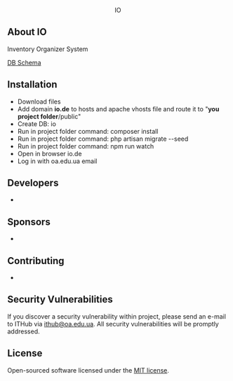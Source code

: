 <p align="center">IO</p>

## About IO

Inventory Organizer System

[DB Schema](https://dbdesigner.page.link/XDCe6mDJfkDnMMZ89)


## Installation

- Download files
- Add domain **io.de** to hosts and apache vhosts file and route it to "**you project folder**/public"
- Create DB: io
- Run in project folder command: composer install
- Run in project folder command: php artisan migrate --seed
- Run in project folder command: npm run watch
- Open in browser io.de
- Log in with oa.edu.ua email

## Developers

-

## Sponsors

-

## Contributing

-

## Security Vulnerabilities

If you discover a security vulnerability within project, please send an e-mail to ITHub via [ithub@oa.edu.ua](mailto:ithub@oa.edu.ua). All security vulnerabilities will be promptly addressed.

## License

Open-sourced software licensed under the [MIT license](https://opensource.org/licenses/MIT).
